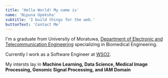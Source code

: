 ```yaml
---
title: 'Hello World! My name is'
name: 'Nipuna Upeksha'
subtitle: 'I build things for the web.'
buttonText: 'Contact Me'
---
```


I'm a graduate from University of Moratuwa, [Department of Electronic and Telecommunication Engineering](https://ent.uom.lk) specializing in Biomedical Engineering.

Currently I work as a Software Engineer at [WSO2](https://www.wso2.com/).

My intersts lay in **Machine Learning, Data Science, Medical Image Processing, Genomic Signal Processing, and IAM Domain**
